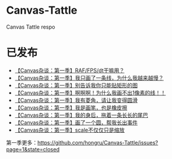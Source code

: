 Canvas-Tattle
=============

Canvas Tattle respo

已发布
====
- [【Canvas杂谈：第一季】RAF/FPS/dt干嘛用？](https://github.com/hongru/Canvas-Tattle/issues/1)
- [【Canvas杂谈：第一季】我只画了一条线，为什么我越来越慢？](https://github.com/hongru/Canvas-Tattle/issues/2)
- [【Canvas杂谈：第一季】别告诉我你只能贴矩形的图](https://github.com/hongru/Canvas-Tattle/issues/3)
- [【Canvas杂谈：第一季】啊啊啊！为什么我画不出1像素的线！！](https://github.com/hongru/Canvas-Tattle/issues/13)
- [【Canvas杂谈：第一季】我有菱角，请让我变得圆滑](https://github.com/hongru/Canvas-Tattle/issues/19)
- [【Canvas杂谈：第一季】我是画笔，也是橡皮擦](https://github.com/hongru/Canvas-Tattle/issues/20)
- [【Canvas杂谈：第一季】我的身后，拖着一条长长的尾巴](https://github.com/hongru/Canvas-Tattle/issues/9)
- [【Canvas杂谈：第一季】画了一个圆，帮我长出事件](https://github.com/hongru/Canvas-Tattle/issues/6)
- [【Canvas杂谈：第一季】scale不仅仅只是缩放](https://github.com/hongru/Canvas-Tattle/issues/14)

第一季更多：https://github.com/hongru/Canvas-Tattle/issues?page=1&state=closed
